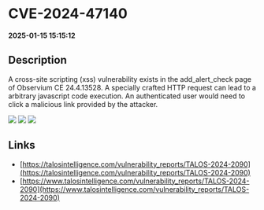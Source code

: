 # CVE-2024-47140

**2025-01-15 15:15:12**

## Description
A cross-site scripting (xss) vulnerability exists in the add_alert_check page of Observium CE 24.4.13528. A specially crafted HTTP request can lead to a arbitrary javascript code execution. An authenticated user would need to click a malicious link provided by the attacker.

![](https://img.shields.io/static/v1?label=Score&message=8.7&color=red)
![](https://img.shields.io/static/v1?label=Severity&message=HIGH&color=red)
![](https://img.shields.io/static/v1?label=CWE&message=XSS&color=green)

## Links
- [https://talosintelligence.com/vulnerability_reports/TALOS-2024-2090](https://talosintelligence.com/vulnerability_reports/TALOS-2024-2090)
- [https://www.talosintelligence.com/vulnerability_reports/TALOS-2024-2090](https://www.talosintelligence.com/vulnerability_reports/TALOS-2024-2090)
